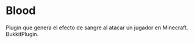 Blood
=====


Plugin que genera el efecto de sangre al atacar un jugador en Minecraft. BukkitPlugin.

